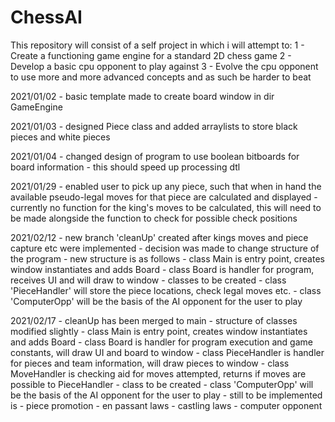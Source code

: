 # ChessAI

This repository will consist of a self project in which i will attempt to:
 1 - Create a functioning game engine for a standard 2D chess game
 2 - Develop a basic cpu opponent to play against
 3 - Evolve the cpu opponent to use more and more advanced concepts and as such be harder to beat


 2021/01/02 - basic template made to create board window in dir GameEngine

 2021/01/03 - designed Piece class and added arraylists to store black pieces and white pieces

 2021/01/04 - changed design of program to use boolean bitboards for board information
 			        - this should speed up processing dtl

 2021/01/29 - enabled user to pick up any piece, such that when in hand the available pseudo-legal moves for that piece are calculated and displayed
            - currently no function for the king's moves to be calculated, this will need to be made alongside the function to check for possible check positions

2021/02/12  - new branch 'cleanUp' created after kings moves and piece capture etc were implemented
            - decision was made to change structure of the program
            - new structure is as follows - class Main is entry point, creates window instantiates and adds Board
                                          - class Board is handler for program, receives UI and will draw to window
                                          - classes to be created - class 'PieceHandler' will store the piece locations, check legal moves etc.
                                                                  - class 'ComputerOpp' will be the basis of the AI opponent for the user to play

2021/02/17 - cleanUp has been merged to main
           - structure of classes modified slightly - class Main is entry point, creates window instantiates and adds Board
                                                    - class Board is handler for program execution and game constants, will draw UI and board to window
                                                    - class PieceHandler is handler for pieces and team information, will draw pieces to window
                                                    - class MoveHandler is checking aid for moves attempted, returns if moves are possible to PieceHandler
                                                    - class to be created - class 'ComputerOpp' will be the basis of the AI opponent for the user to play
           - still to be implemented is - piece promotion
                                        - en passant laws
                                        - castling laws
                                        - computer opponent


